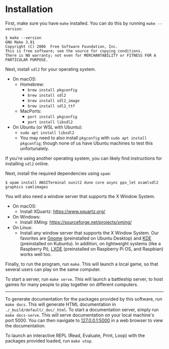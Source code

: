 # Installation

First, make sure you have `make` installed. You can do this by running `make --version`:

```shell
$ make --version
GNU Make 3.81
Copyright (C) 2006  Free Software Foundation, Inc.
This is free software; see the source for copying conditions.
There is NO warranty; not even for MERCHANTABILITY or FITNESS FOR A
PARTICULAR PURPOSE.
```

Next, install `sdl2` for your operating system.

- On macOS:
  - Homebrew:
    - `brew install pkgconfig`
    - `brew install sdl2`
    - `brew install sdl2_image`
    - `brew install sdl2_ttf`
  - MacPorts:
    - `port install pkgconfig`
    - `port install libsdl2`
- On Ubuntu (or WSL with Ubuntu):
  - `sudo apt install libsdl2`
  - You may need to also install `pkgconfig` with `sudo apt install pkgconfig`; though none of us have Ubuntu machines to test this unfortunately.

If you're using another operating system, you can likely find instructions for installing `sdl2` online.

Next, install the required dependencies using `opam`:

```
$ opam install ANSITerminal ounit2 dune core async ppx_let ocamlsdl2 graphics camlimages
```

You will also need a window server that supports the X Window System.

- On macOS:
  - Install XQuartz: https://www.xquartz.org/
- On Windows:
  - Install XMing: https://sourceforge.net/projects/xming/
- On Linux:
  - Install any window server that supports the X Window System. Our favorites are [Gnome](https://www.gnome.org/) (preinstalled on Ubuntu Desktop) and [KDE](https://kde.org/) (preinstalled on Kubuntu). In addition, on lightweight systems (like a Raspberry Pi), [LXDE](https://www.lxde.org/) (preinstalled on Raspberry Pi OS, and Raspbian) works well too. 

Finally, to run the program, run `make`. This will launch a local game, so that several users can play on the same computer.

To start a server, run `make serve`. This will launch a battleship server, to host games for many people to play together on different computers.

---

To generate documentation for the packages provided by this software, run `make docs`. This will generate HTML documentation in `./_build/default/_doc/_html`. To start a documentation server, simply run `make docs-serve`. This will serve documentation on your local machine's port 5000. You can then navigate to [127.0.0.1:5000](http://127.0.0.1:5000) in a web browser to view the documentation.

To launch an interactive REPL (Read, Evaluate, Print, Loop) with the packages provided loaded, run `make utop`.
